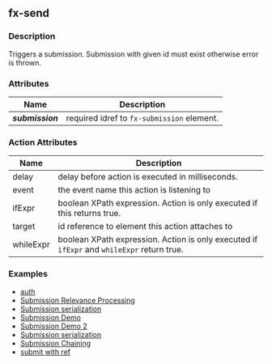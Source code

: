 ## fx-send

### Description

Triggers a submission. Submission with given id must exist otherwise
error is thrown.

### Attributes

| Name | Description | 
|------|-------------| 
| ***submission*** | required idref to `fx-submission` element. |

### Action Attributes

| Name | Description |
|------|-------------|
| delay | delay before action is executed in milliseconds. |
| event | the event name this action is listening to |
| ifExpr | boolean XPath expression. Action is only executed if this returns true. |
| target | id reference to element this action attaches to |
| whileExpr | boolean XPath expression. Action is only executed if `ìfExpr` and `whileExpr` return true. |


### Examples

* [auth](../demo/auth.html)
* [Submission Relevance Processing](../demo/submission-relevance.html)
* [Submission serialization](../demo/submission-serialize.html)
* [Submission Demo](../demo/submission1.html)
* [Submission Demo 2](../demo/submission2.html)
* [Submission serialization](../demo/submission3.html)
* [Submission Chaining](../demo/submission4.html)
* [submit with ref](../demo/targetref.html)
